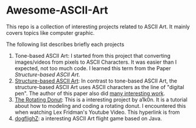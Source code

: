 # Awesome-ASCII-Art

This repo is a collection of interesting projects related to ASCII Art. It mainly covers topics like computer graphic.

The following list describes briefly each projects

1. Tone-based ASCII Art: I started from this project that converting images/videos from pixels to ASCII Characters. It was easier than I expected, not too much code. I learned this term from the Paper *Structure-based ASCII Art*.
2. [Structure-based ASCII Art](http://www.cse.cuhk.edu.hk/~ttwong/papers/asciiart/asciiart.html): In contrast to tone-based ASCII Art, the structure-based ASCII Art uses ASCII characters as the line of "digital pen". The author of this paper also did [many interesting work](https://scut-mm.github.io/publications.html). 
3. [The Rotating Donut](https://www.a1k0n.net/2011/07/20/donut-math.html): This is a interesting project by a1k0n. It is a tutorial about how to modeling and coding a rotating donut. I encountered this when watching Lex Fridman's Youtube Video. This hyperlink is from 
4. [dogflighZ](https://github.com/PointRider/open-java): a interesting ASCII Art flight game based on Java. 